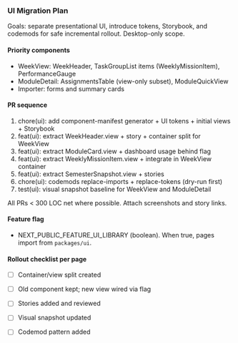 ### UI Migration Plan

Goals: separate presentational UI, introduce tokens, Storybook, and codemods for safe incremental rollout. Desktop-only scope.

#### Priority components
- WeekView: WeekHeader, TaskGroupList items (WeeklyMissionItem), PerformanceGauge
- ModuleDetail: AssignmentsTable (view-only subset), ModuleQuickView
- Importer: forms and summary cards

#### PR sequence
1. chore(ui): add component-manifest generator + UI tokens + initial views + Storybook
2. feat(ui): extract WeekHeader.view + story + container split for WeekView
3. feat(ui): extract ModuleCard.view + dashboard usage behind flag
4. feat(ui): extract WeeklyMissionItem.view + integrate in WeekView container
5. feat(ui): extract SemesterSnapshot.view + stories
6. chore(ui): codemods replace-imports + replace-tokens (dry-run first)
7. test(ui): visual snapshot baseline for WeekView and ModuleDetail

All PRs < 300 LOC net where possible. Attach screenshots and story links.

#### Feature flag
- NEXT_PUBLIC_FEATURE_UI_LIBRARY (boolean). When true, pages import from `packages/ui`.

#### Rollout checklist per page
- [ ] Container/view split created
- [ ] Old component kept; new view wired via flag
- [ ] Stories added and reviewed
- [ ] Visual snapshot updated
- [ ] Codemod pattern added


